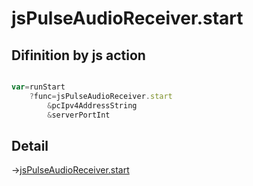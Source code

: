 # jsPulseAudioReceiver.start

## Difinition by js action

```js.js

var=runStart
	?func=jsPulseAudioReceiver.start
		&pcIpv4AddressString
		&serverPortInt
```

## Detail

->[jsPulseAudioReceiver.start](https://github.com/puutaro/CommandClick/blob/master/md/developer/js_interface/details/JsPulseAudioReceiver/start.md)
